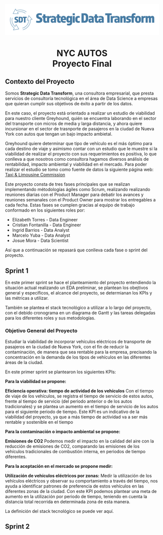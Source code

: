 
![rendered image description](imagenes/SDTLogo.png)

# <h1 align="center"> **NYC AUTOS** <br> Proyecto Final </h1>

## Contexto del Proyecto
Somos **Strategic Data Transform**, una consultora empresarial, que presta servicios de consultoría tecnológica en el área de Data Science a empresas que quieran cumplir sus objetivos de éxito a partir de los datos.

En este caso, el proyecto está orientado a realizar un estudio de viabilidad para nuestro cliente Greyhound, quién se encuentra laborando en el sector del transporte con micros de media y larga distancia, y ahora quiere incursionar en el sector de trasnporte de pasajeros en la ciudad de Nueva York con autos que tengan un bajo impacto ambietal.

Greyhound quiere determinar que tipo de vehículo es el más óptimo para cada destino de viaje y asimismo contar con un estudio que le muestre si la viabilidad de realizar el proyecto con sus requerimientos es positiva, lo que conlleva a que nosotros como consultora hagamos diversos análisis de rentabilidad, impacto ambiental y viabilidad en el mercado. 
Para poder realizar el estudio se tomo como fuente de datos la siguiente página web: [Taxi & Limousine Commission](https://www.nyc.gov/site/tlc/index.page)

Este proyecto consta de tres fases principales que se realizan implementando métodologías ágiles como Scrum, realizando realizando reuniones diarias con el Product Manager para debatir los avances y reuniones semanales con el Product Owner para mostrar los entregables a cada fecha. Estas fases se cumplen gracias al equipo de trabajo conformado en los siguientes roles por:

- Elizabeth Torres - Data Engineer
- Cristian Fontanilla - Data Engineer
- Ingrid Barrios - Data Analyst
- Marcelo Yuba - Data Analyst
- Josue Mora - Data Scientist

Así que a continuación se repasará que conlleva cada fase o sprint del proyecto.

## **Sprint 1**

En este primer sprint se hace el planteamiento del proyecto entendiendo la situación actual realizando un EDA preliminar, se plantean los obejtivos general y específicos, el alcance del proyecto, se determianan los KPIs y las métricas a utilizar. 

También se plantea el stack tecnológico a utilizar a lo largo del proyecto, con el debido cronograma en un diagrama de Gantt y las tareas delegadas para los diferentes roles y sus metodologías.

### Objetivo General del Proyecto
Estudiar la viabilidad de incorporar vehículos eléctricos de transporte de pasajeros en la ciudad de Nueva York, con el fin de reducir la contaminación, de manera que sea rentable para la empresa, precisando la concentración en la demanda de los tipos de vehículos en las diferentes áreas de la ciudad.

En este primer sprint se plantearon los siguientes KPIs:
 
**Para la viabilidad se propone:**

**Eficiencia operativa: tiempo de actividad de los vehículos**
Con el tiempo de viaje de los vehículos, se registra el tiempo de servicio de estos autos, frente al tiempo de servicio (del periodo anterior o de los autos tradicionales) y se plantea un aumento en el tiempo de servicio de los autos para el siguiente periodo de tiempo.
Este KPI es un indicativo de la viabilidad del proyecto, ya que a más tiempo de actividad va a ser más rentable y sostenible en el tiempo

**Para la contaminación o impacto ambiental se propone:**

**Emisiones de CO2**
Podemos medir el impacto en la calidad del aire con la reducción de emisiones de CO2, comparando las emisiones de los vehículos tradicionales de combustión interna, en periodos de tiempo diferentes.

**Para la aceptación en el mercado se propone medir:**

**Utilización de vehículos eléctricos por zonas:**
Medir la utilización de los vehículos eléctricos y observar su comportamiento a través del tiempo, nos ayuda a identificar patrones de preferencia de estos vehículos en las diferentes zonas de la ciudad. 
Con este KPI podemos plantear una meta de aumento en la utilización por periodo de tiempo, teniendo en cuenta la distancia total recorrida en determinada zona de esta manera.

La definición del stack tecnológico se puede ver aquí.

## **Sprint 2**

 





